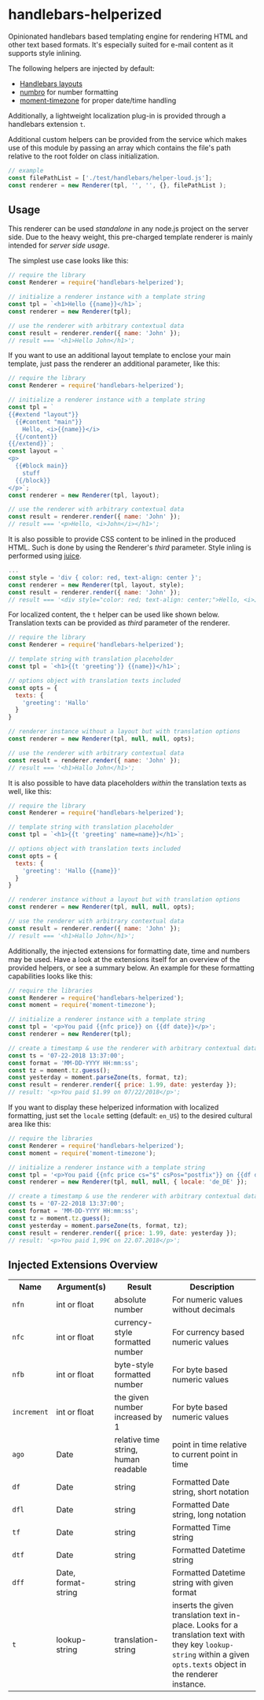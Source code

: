 # handlebars-helperized

Opinionated handlebars based templating engine for rendering HTML and other text
based formats. It's especially suited for e-mail content as it supports style
inlining.

The following helpers are injected by default:

- [Handlebars layouts](https://github.com/shannonmoeller/handlebars-layouts)
- [numbro](https://www.npmjs.com/package/numbro) for number formatting
- [moment-timezone](https://www.npmjs.com/package/moment-timezone) for proper date/time handling

Additionally, a lightweight localization plug-in is provided through a handlebars
extension `t`.

Additional custom helpers can be provided from the service which makes use of
this module by passing an array which contains the file's path relative to the
root folder on class initialization.

 ```js
// example
const filePathList = ['./test/handlebars/helper-loud.js'];
const renderer = new Renderer(tpl, '', '', {}, filePathList );
```

## Usage

This renderer can be used *standalone* in any node.js project on the server side.
Due to the heavy weight, this pre-charged template renderer is mainly intended
for *server side usage*.

The simplest use case looks like this:

```js
// require the library
const Renderer = require('handlebars-helperized');

// initialize a renderer instance with a template string
const tpl = `<h1>Hello {{name}}</h1>`;
const renderer = new Renderer(tpl);

// use the renderer with arbitrary contextual data
const result = renderer.render({ name: 'John' });
// result === '<h1>Hello John</h1>';
```

If you want to use an additional layout template to enclose your main template,
just pass the renderer an additional parameter, like this:

```js
// require the library
const Renderer = require('handlebars-helperized');

// initialize a renderer instance with a template string
const tpl = `
{{#extend "layout"}}
  {{#content "main"}}
    Hello, <i>{{name}}</i>
  {{/content}}
{{/extend}}`;
const layout = `
<p>
  {{#block main}}
    stuff
  {{/block}}
</p>`;
const renderer = new Renderer(tpl, layout);

// use the renderer with arbitrary contextual data
const result = renderer.render({ name: 'John' });
// result === '<p>Hello, <i>John</i></h1>';
```

It is also possible to provide CSS content to be inlined in the produced HTML. Such is done by using the Renderer's *third* parameter. Style inling is performed using [juice](https://github.com/Automattic/juice).

```js
...
const style = 'div { color: red, text-align: center }';
const renderer = new Renderer(tpl, layout, style);
const result = renderer.render({ name: 'John' });
// result === '<div style="color: red; text-align: center;">Hello, <i>John</i></div>'
```

For localized content, the `t` helper can be used like shown below.
Translation texts can be provided as *third* parameter of the renderer.

```js
// require the library
const Renderer = require('handlebars-helperized');

// template string with translation placeholder
const tpl = `<h1>{{t 'greeting'}} {{name}}</h1>`;

// options object with translation texts included
const opts = {
  texts: {
    'greeting': 'Hallo'
  }
}

// renderer instance without a layout but with translation options
const renderer = new Renderer(tpl, null, null, opts);

// use the renderer with arbitrary contextual data
const result = renderer.render({ name: 'John' });
// result === '<h1>Hallo John</h1>';
```

It is also possible to have data placeholders *within* the translation texts
as well, like this:

```js
// require the library
const Renderer = require('handlebars-helperized');

// template string with translation placeholder
const tpl = `<h1>{{t 'greeting' name=name}}</h1>`;

// options object with translation texts included
const opts = {
  texts: {
    'greeting': 'Hallo {{name}}'
  }
}

// renderer instance without a layout but with translation options
const renderer = new Renderer(tpl, null, null, opts);

// use the renderer with arbitrary contextual data
const result = renderer.render({ name: 'John' });
// result === '<h1>Hallo John</h1>';
```

Additionally, the injected extensions for formatting date, time and numbers
may be used. Have a look at the extensions itself for an overview of the
provided helpers, or see a summary below. An example for these formatting
capabilities looks like this:

```js
// require the libraries
const Renderer = require('handlebars-helperized');
const moment = require('moment-timezone');

// initialize a renderer instance with a template string
const tpl = '<p>You paid {{nfc price}} on {{df date}}</p>';
const renderer = new Renderer(tpl);

// create a timestamp & use the renderer with arbitrary contextual data
const ts = '07-22-2018 13:37:00';
const format = 'MM-DD-YYYY HH:mm:ss';
const tz = moment.tz.guess();
const yesterday = moment.parseZone(ts, format, tz);
const result = renderer.render({ price: 1.99, date: yesterday });
// result: '<p>You paid $1.99 on 07/22/2018</p>';
```

If you want to display these helperized information with localized formatting,
just set the `locale` setting (default: `en_US`) to the desired cultural area
like this:

```js
// require the libraries
const Renderer = require('handlebars-helperized');
const moment = require('moment-timezone');

// initialize a renderer instance with a template string
const tpl = '<p>You paid {{nfc price cs="$" csPos="postfix"}} on {{df date}}</p>';
const renderer = new Renderer(tpl, null, null, { locale: 'de_DE' });

// create a timestamp & use the renderer with arbitrary contextual data
const ts = '07-22-2018 13:37:00';
const format = 'MM-DD-YYYY HH:mm:ss';
const tz = moment.tz.guess();
const yesterday = moment.parseZone(ts, format, tz);
const result = renderer.render({ price: 1.99, date: yesterday });
// result: '<p>You paid 1,99€ on 22.07.2018</p>';
```

## Injected Extensions Overview

<table>
  <tr>
    <th>Name</th>
    <th>Argument(s)</th>
    <th>Result</th>
    <th>Description</th>
  </tr>
  <tr>
    <td><code>nfn</code></td>
    <td>int or float</td>
    <td>absolute number</td>
    <td>For numeric values without decimals</td>
  </tr>
  <tr>
    <td><code>nfc</code></td>
    <td>int or float</td>
    <td>currency-style formatted number</td>
    <td>For currency based numeric values</td>
  </tr>
  <tr>
    <td><code>nfb</code></td>
    <td>int or float</td>
    <td>byte-style formatted number</td>
    <td>For byte based numeric values</td>
  </tr>
  <tr>
    <td><code>increment</code></td>
    <td>int or float</td>
    <td>the given number increased by 1</td>
    <td>For byte based numeric values</td>
  </tr>
  <tr>
    <td><code>ago</code></td>
    <td>Date</td>
    <td>relative time string, human readable</td>
    <td>point in time relative to current point in time</td>
  </tr>
  <tr>
    <td><code>df</code></td>
    <td>Date</td>
    <td>string</td>
    <td>Formatted Date string, short notation</td>
  </tr>
  <tr>
    <td><code>dfl</code></td>
    <td>Date</td>
    <td>string</td>
    <td>Formatted Date string, long notation</td>
  </tr>
  <tr>
    <td><code>tf</code></td>
    <td>Date</td>
    <td>string</td>
    <td>Formatted Time string</td>
  </tr>
  <tr>
    <td><code>dtf</code></td>
    <td>Date</td>
    <td>string</td>
    <td>Formatted Datetime string</td>
  </tr>
  <tr>
    <td><code>dff</code></td>
    <td>Date, format-string</td>
    <td>string</td>
    <td>Formatted Datetime string with given format</td>
  </tr>
  <tr>
    <td><code>t</code></td>
    <td>lookup-string</td>
    <td>translation-string</td>
    <td>inserts the given translation text in-place. Looks for a translation text with they key <code>lookup-string</code> within a given <code>opts.texts</code> object in the renderer instance.</td>
  </tr>
</table>
